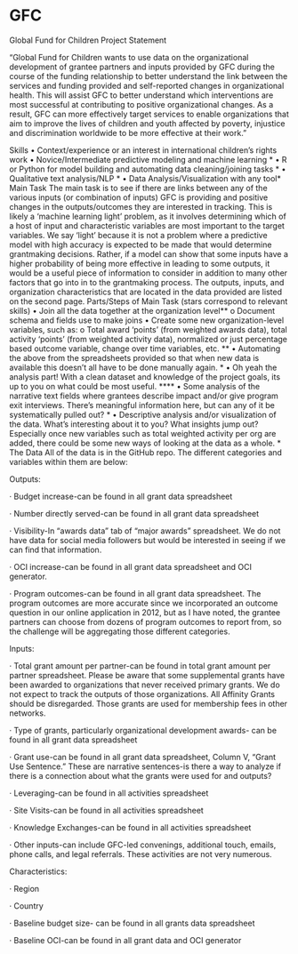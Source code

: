 # GFC
Global Fund for Children
Project Statement

 “Global Fund for Children wants to use data on the organizational development of grantee partners and inputs provided by GFC during the course of the funding relationship to better understand the link between the services and funding provided and self-reported changes in organizational health. This will assist GFC to better understand which interventions are most successful at contributing to positive organizational changes. As a result, GFC can more effectively target services to enable organizations that aim to improve the lives of children and youth affected by poverty, injustice and discrimination worldwide to be more effective at their work.”
 
 
Skills 
•	Context/experience or an interest in international children’s rights work
•	Novice/Intermediate predictive modeling and machine learning *
•	R or Python for model building and automating data cleaning/joining tasks *
•	Qualitative text analysis/NLP *
•	Data Analysis/Visualization with any tool*
Main Task
The main task is to see if there are links between any of the various inputs (or combination of inputs) GFC is providing and positive changes in the outputs/outcomes they are interested in tracking. This is likely a ‘machine learning light’ problem, as it involves determining which of a host of input and characteristic variables are most important to the target variables. We say ‘light’ because it is not a problem where a predictive model with high accuracy is expected to be made that would determine grantmaking decisions. Rather, if a model can show that some inputs have a higher probability of being more effective in leading to some outputs, it would be a useful piece of information to consider in addition to many other factors that go into in to the grantmaking process. The outputs, inputs, and organization characteristics that are located in the data provided are listed on the second page.
Parts/Steps of Main Task (stars correspond to relevant skills)
•	Join all the data together at the organization level**
o	Document schema and fields use to make joins
•	Create some new organization-level variables, such as: 
o	Total award ‘points’ (from weighted awards data), total activity ‘points’ (from weighted activity data), normalized or just percentage based outcome variable, change over time variables, etc. **
•	Automating the above from the spreadsheets provided so that when new data is available this doesn’t all have to be done manually again. *
•	Oh yeah the analysis part! With a clean dataset and knowledge of the project goals, its up to you on what could be most useful. ****
•	Some analysis of the narrative text fields where grantees describe impact and/or give program exit interviews. There’s meaningful information here, but can any of it be systematically pulled out? *
•	Descriptive analysis and/or visualization of the data. What’s interesting about it to you? What insights jump out? Especially once new variables such as total weighted activity per org are added, there could be some new ways of looking at the data as a whole. *
The Data
All of the data is in the GitHub repo. The different categories and variables within them are below:


Outputs:

·         Budget increase-can be found in all grant data spreadsheet

·         Number directly served-can be found in all grant data spreadsheet

·         Visibility-In “awards data” tab of “major awards” spreadsheet. We do not have data for social media followers but would be interested in seeing if we can find that information.

·         OCI increase-can be found in all grant data spreadsheet and OCI generator.

·         Program outcomes-can be found in all grant data spreadsheet. The program outcomes are more accurate since we incorporated an outcome question in our online application in 2012, but as I have noted, the grantee partners can choose from dozens of program outcomes to report from, so the challenge will be aggregating those different categories.
 
Inputs:

·         Total grant amount per partner-can be found in total grant amount per partner spreadsheet. Please be aware that some supplemental grants have been awarded to organizations that never received primary grants. We do not expect to track the outputs of those organizations. All Affinity Grants should be disregarded. Those grants are used for membership fees in other networks.

·         Type of grants, particularly organizational development awards- can be found in all grant data spreadsheet

·         Grant use-can be found in all grant data spreadsheet, Column V, “Grant Use Sentence.” These are narrative sentences-is there a way to analyze if there is a connection about what the grants were used for and outputs?

·         Leveraging-can be found in all activities spreadsheet

·         Site Visits-can be found in all activities spreadsheet

·         Knowledge Exchanges-can be found in all activities spreadsheet

·         Other inputs-can include GFC-led convenings, additional touch, emails, phone calls, and legal referrals. These activities are not very numerous.
 
Characteristics:

·         Region

·         Country

·         Baseline budget size- can be found in all grants data spreadsheet

·         Baseline OCI-can be found in all grant data and OCI generator

